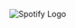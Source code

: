 ![Spotify Logo]([https://github.com/username/repository/blob/master/images/logo.png](https://media.idownloadblog.com/wp-content/uploads/2016/06/Spotify_logo_horizontal_black.jpg)https://media.idownloadblog.com/wp-content/uploads/2016/06/Spotify_logo_horizontal_black.jpg)
